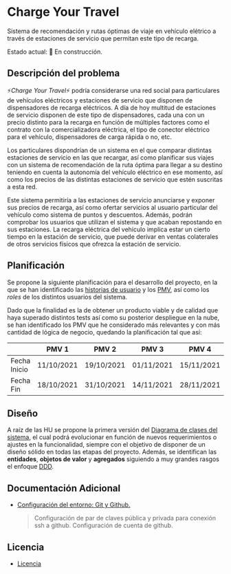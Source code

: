 # Charge Your Travel
Sistema de recomendación y rutas óptimas de viaje en vehículo elétrico a través de estaciones de servicio que permitan este tipo de recarga. 


Estado actual: :construction: En construcción.

## Descripción del problema

:zap:*Charge Your Travel*:zap: podría considerarse una red social para particulares de vehículos eléctricos y estaciones de servicio que disponen de dispensadores de recarga eléctricos. A día de hoy multitud de estaciones de servicio disponen de este tipo de dispensadores, cada una con un precio distinto para la recarga en función de múltiples factores como el contrato con la comercializadora eléctrica, el tipo de conector eléctrico para el vehículo, dispensadores de carga rápida o no, etc. 

Los particulares dispondrían de un sistema en el que comparar distintas estaciones de servicio en las que recargar, así como planificar sus viajes con un sistema de recomendación de la ruta óptima para llegar a su destino teniendo en cuenta la autonomía del vehículo eléctrico en ese momento, así como los precios de las distintas estaciones de servicio que estén suscritas a esta red. 

Este sistema permitiría a las estaciones de servicio anunciarse y exponer sus precios de recarga, así como ofertar servicios al usuario particular del vehículo como sistema de puntos y descuentos. Además, podrán comprobar los usuarios que utilizan el sistema y que acaban repostando en sus estaciones. La recarga eléctrica del vehículo implica estar un cierto tiempo en la estación de servicio, que puede derivar en ventas colaterales de otros servicios físicos que ofrezca la estación de servicio.

## Planificación 

Se propone la siguiente planificación para el desarrollo del proyecto, en la que se han identificado las [historias de usuario](doc/user-stories.md) y los [PMV](doc/pmv.md), así como los *roles* de los distintos usuarios del sistema.

Dado que la finalidad es la de obtener un producto viable y de calidad que haya superado distintos tests así como su posterior despliegue en la nube, se han identificado los PMV que he considerado más relevantes y con más cantidad de lógica de negocio, quedando la planificación tal que así:

|              |    PMV 1   |    PMV 2   |    PMV 3   |    PMV 4   |
|--------------|:----------:|:----------:|:----------:|:----------:|
| Fecha Inicio | 11/10/2021 | 19/10/2021 | 01/11/2021 | 15/11/2021 |
| Fecha Fin    | 18/10/2021 | 31/10/2021 | 14/11/2021 | 28/11/2021 |


## Diseño

A raíz de las HU se propone la primera versión del [Diagrama de clases del sistema](doc/class-diagram.md), el cual podrá evolucionar en función de nuevos requerimientos o ajustes en la funcionalidad, siempre con el objetivo de disponer de un diseño sólido en todas las etapas del proyecto. Además, se identifican las **entidades**, **objetos de valor** y **agregados** siguiendo a muy grandes rasgos el enfoque [DDD](https://medium.com/@jonathanloscalzo/domain-driven-design-principios-beneficios-y-elementos-segunda-parte-337d77dc8566).


## Documentación Adicional

* [Configuración del entorno: Git y Github.](doc/additional_doc/configuracion-entorno.md)

    > Configuración de par de claves pública y privada para conexión ssh a github. Configuración de cuenta de github.


## Licencia

* [Licencia](LICENSE)
